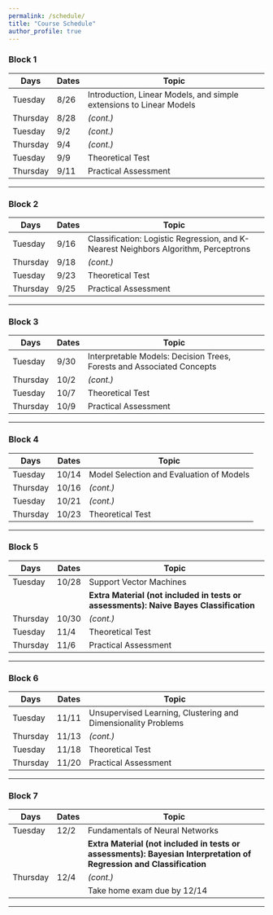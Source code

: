 ```yaml
---
permalink: /schedule/
title: "Course Schedule"
author_profile: true
---
```


### Block 1

| Days     | Dates | Topic                                                               |
|----------|-------|---------------------------------------------------------------------|
| Tuesday  | 8/26  | Introduction, Linear Models, and simple extensions to Linear Models |
| Thursday | 8/28  | *(cont.)*                                                           |
| Tuesday  | 9/2   | *(cont.)*                                                           |
| Thursday | 9/4   | *(cont.)*                                                           |
| Tuesday  | 9/9   | Theoretical Test                                                    |
| Thursday | 9/11  | Practical Assessment                                                |

---

### Block 2

| Days     | Dates | Topic                                                              |
|----------|-------|--------------------------------------------------------------------|
| Tuesday  | 9/16  | Classification: Logistic Regression, and K-Nearest Neighbors Algorithm, Perceptrons    |
| Thursday | 9/18  | *(cont.)*                                                        |
| Tuesday  | 9/23  | Theoretical Test                                                 |
| Thursday | 9/25  | Practical Assessment                                             |

---

### Block 3

| Days     | Dates | Topic                                                     |
|----------|-------|-----------------------------------------------------------|
| Tuesday  | 9/30  | Interpretable Models: Decision Trees, Forests and Associated Concepts |
| Thursday | 10/2  | *(cont.)*                                               |
| Tuesday  | 10/7  | Theoretical Test                                        |
| Thursday | 10/9  | Practical Assessment                                    |

---

### Block 4

| Days     | Dates | Topic                           |
|----------|-------|---------------------------------|
| Tuesday  | 10/14 | Model Selection and Evaluation of Models |
| Thursday | 10/16 | *(cont.)*                       |
| Tuesday  | 10/21 | *(cont.)*                       |
| Thursday | 10/23 | Theoretical Test                |

---

### Block 5

| Days     | Dates | Topic                                                                     |
|----------|-------|---------------------------------------------------------------------------|
| Tuesday  | 10/28 | Support Vector Machines                                                    |
|          |       | **Extra Material (not included in tests or assessments): Naive Bayes Classification**  |
| Thursday | 10/30 | *(cont.)*                                                                |
| Tuesday  | 11/4  | Theoretical Test                                                         |
| Thursday | 11/6  | Practical Assessment                                                     |

---

### Block 6

| Days     | Dates | Topic                                              |
|----------|-------|----------------------------------------------------|
| Tuesday  | 11/11 | Unsupervised Learning, Clustering and Dimensionality Problems |
| Thursday | 11/13 | *(cont.)*                                        |
| Tuesday  | 11/18 | Theoretical Test                                 |
| Thursday | 11/20 | Practical Assessment                             |

---

### Block 7

| Days     | Dates | Topic                                                             |
|----------|-------|-------------------------------------------------------------------|
| Tuesday  | 12/2  | Fundamentals of Neural Networks                                   |
|          |       | **Extra Material (not included in tests or assessments): Bayesian Interpretation of Regression and Classification** |
| Thursday | 12/4  |  *(cont.)*                                                        |
|          |       | Take home exam due by 12/14                                       |


---
